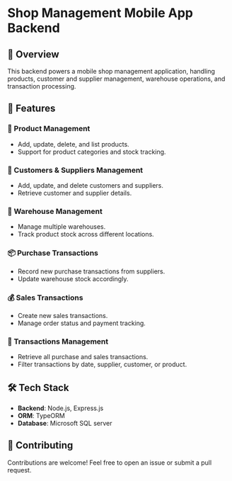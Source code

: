 # Shop Management Mobile App Backend

## 📌 Overview
This backend powers a mobile shop management application, handling products, customer and supplier management, warehouse operations, and transaction processing.

## 🚀 Features

### 🛒 Product Management
- Add, update, delete, and list products.
- Support for product categories and stock tracking.

### 👥 Customers & Suppliers Management
- Add, update, and delete customers and suppliers.
- Retrieve customer and supplier details.

### 🏢 Warehouse Management
- Manage multiple warehouses.
- Track product stock across different locations.

### 📦 Purchase Transactions
- Record new purchase transactions from suppliers.
- Update warehouse stock accordingly.

### 💰 Sales Transactions
- Create new sales transactions.
- Manage order status and payment tracking.

### 🔄 Transactions Management
- Retrieve all purchase and sales transactions.
- Filter transactions by date, supplier, customer, or product.

## 🛠 Tech Stack
- **Backend**: Node.js, Express.js
- **ORM**: TypeORM
- **Database**: Microsoft SQL server

## 🤝 Contributing
Contributions are welcome! Feel free to open an issue or submit a pull request.

